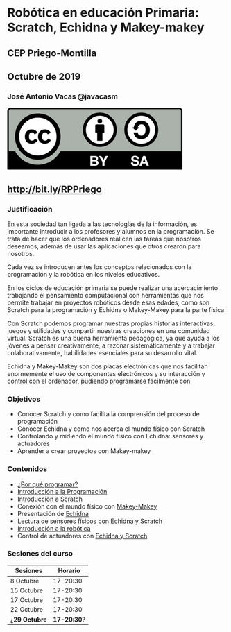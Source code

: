 # Robótica en educación Primaria: Scratch, Echidna y Makey-makey

## CEP Priego-Montilla

## Octubre de 2019

### José Antonio Vacas @javacasm

![CCbySA](./images/Licencia_CC.png)

## http://bit.ly/RPPriego

### Justificación

En esta sociedad tan ligada a las tecnologías de la información, es importante introducir a los profesores y alumnos en la programación. Se trata de hacer que los ordenadores realicen las tareas que nosotros deseamos, además de usar las aplicaciones que otros crearon para nosotros.

Cada vez se introducen antes los conceptos relacionados con la programación y la robótica en los niveles educativos.

En los ciclos de educación primaria se puede realizar una acercacimiento trabajando el pensamiento computacional con  herramientas que nos permite trabajar en proyectos robóticos desde esas edades, como son Scratch para la programación y Echidna o Makey-Makey para la parte física

Con Scratch podemos programar nuestras propias historias interactivas, juegos y utilidades y compartir nuestras creaciones en una comunidad virtual. Scratch es una buena herramienta pedagógica, ya que ayuda a los jóvenes a pensar creativamente, a razonar sistemáticamente y a trabajar colaborativamente, habilidades esenciales para su desarrollo vital.

Echidna y Makey-Makey son dos placas electrónicas que nos facilitan enormemente el uso de componentes electrónicos y su interacción y control con el ordenador, pudiendo programarse fácilmente con

### Objetivos

* Conocer Scratch y como  facilita la comprensión del proceso de programación
* Conocer Echidna y como nos acerca el mundo físico con Scratch
* Controlando y midiendo el mundo físico con Echidna: sensores y actuadores
* Aprender a crear proyectos con Makey-makey



### Contenidos

* [¿Por qué programar?](./contexto.md)
* [Introducción a la Programación](./IniciacionProgramacion.md)
* [Introducción a  Scratch](./Scratch/Scratch.md)
* Conexión con el mundo físico con [Makey-Makey](./MakeyMakey/)
* Presentación de [Echidna](./Echidna.md)
* Lectura de sensores físicos con [Echidna y Scratch](./Echidna.md)
* [Introducción a la robótica](./IniciacionRobotica.md)
* Control de actuadores con [Echidna y Scratch](./Echidna.md)

### Sesiones del curso

|Sesiones|Horario|
|---|---|
| 8 Octubre|17-20:30|
|15 Octubre|17-20:30|
|17 Octubre|17-20:30|
|22 Octubre|17-20:30|
|¿__29 Octubre__|__17-20:30__?|
